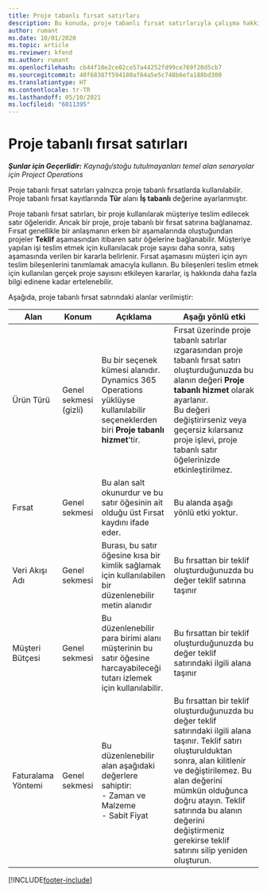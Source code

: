 ```yaml
---
title: Proje tabanlı fırsat satırları
description: Bu konuda, proje tabanlı fırsat satırlarıyla çalışma hakkında bilgiler sağlanmaktadır.
author: rumant
ms.date: 10/01/2020
ms.topic: article
ms.reviewer: kfend
ms.author: rumant
ms.openlocfilehash: cb44f10e2ce02ce57a44252fd99ce769f20d5cb7
ms.sourcegitcommit: 40f68387f594180af64a5e5c748b6efa188bd300
ms.translationtype: HT
ms.contentlocale: tr-TR
ms.lasthandoff: 05/10/2021
ms.locfileid: "6011395"
---
```

# <a name="project-based-opportunity-lines"></a>Proje tabanlı fırsat satırları

_**Şunlar için Geçerlidir:** Kaynağı/stoğu tutulmayanları temel alan senaryolar için Project Operations_


Proje tabanlı fırsat satırları yalnızca proje tabanlı fırsatlarda kullanılabilir. Proje tabanlı fırsat kayıtlarında **Tür** alanı **İş tabanlı** değerine ayarlanmıştır.

Proje tabanlı fırsat satırları, bir proje kullanılarak müşteriye teslim edilecek satır öğeleridir. Ancak bir proje, proje tabanlı bir fırsat satırına bağlanamaz. Fırsat genellikle bir anlaşmanın erken bir aşamalarında oluştuğundan projeler **Teklif** aşamasından itibaren satır öğelerine bağlanabilir. Müşteriye yapılan işi teslim etmek için kullanılacak proje sayısı daha sonra, satış aşamasında verilen bir kararla belirlenir. Fırsat aşamasını müşteri için ayrı teslim bileşenlerini tanımlamak amacıyla kullanın. Bu bileşenleri teslim etmek için kullanılan gerçek proje sayısını etkileyen kararlar, iş hakkında daha fazla bilgi edinene kadar ertelenebilir.

Aşağıda, proje tabanlı fırsat satırındaki alanlar verilmiştir:

| **Alan** | **Konum** | **Açıklama** | **Aşağı yönlü etki** |
| --- | --- | --- | --- |
| Ürün Türü | Genel sekmesi (gizli) | Bu bir seçenek kümesi alanıdır. Dynamics 365 Operations yüklüyse kullanılabilir seçeneklerden biri **Proje tabanlı hizmet**'tir.  | Fırsat üzerinde proje tabanlı satırlar ızgarasından proje tabanlı fırsat satırı oluşturduğunuzda bu alanın değeri **Proje tabanlı hizmet** olarak ayarlanır. <br> Bu değeri değiştirirseniz veya geçersiz kılarsanız proje işlevi, proje tabanlı satır öğelerinizde etkinleştirilmez. |
| Fırsat | Genel sekmesi | Bu alan salt okunurdur ve bu satır öğesinin ait olduğu üst Fırsat kaydını ifade eder. | Bu alanda aşağı yönlü etki yoktur. |
| Veri Akışı Adı | Genel sekmesi | Burası, bu satır öğesine kısa bir kimlik sağlamak için kullanılabilen bir düzenlenebilir metin alanıdır | Bu fırsattan bir teklif oluşturduğunuzda bu değer teklif satırına taşınır |
| Müşteri Bütçesi | Genel sekmesi | Bu düzenlenebilir para birimi alanı müşterinin bu satır öğesine harcayabileceği tutarı izlemek için kullanılabilir. | Bu fırsattan bir teklif oluşturduğunuzda bu değer teklif satırındaki ilgili alana taşınır |
| Faturalama Yöntemi | Genel sekmesi | Bu düzenlenebilir alan aşağıdaki değerlere sahiptir:</br>- Zaman ve Malzeme</br>- Sabit Fiyat | Bu fırsattan bir teklif oluşturduğunuzda bu değer teklif satırındaki ilgili alana taşınır. Teklif satırı oluşturulduktan sonra, alan kilitlenir ve değiştirilemez. Bu alan değerini mümkün olduğunca doğru atayın. Teklif satırında bu alanın değerini değiştirmeniz gerekirse teklif satırını silip yeniden oluşturun. |


[!INCLUDE[footer-include](../includes/footer-banner.md)]